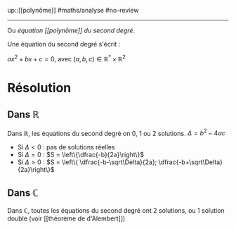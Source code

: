 up::[[polynôme]]
#maths/analyse #no-review 

----
Ou _équation [[polynôme]] du second degré_.

Une équation du second degré s'écrit :

$ax^2 + bx + c = 0$, avec  $(a, b, c)\in\mathbb R^*\times\mathbb R^2$

# Résolution
## Dans $\mathbb R$
Dans $\mathbb R$, les équations du second degré on 0, 1 ou 2 solutions.
$\Delta = b^2-4ac$
- Si $\Delta < 0$ : pas de solutions réelles
- Si $\Delta = 0$ : $S = \left\{\dfrac{-b}{2a}\right\}$
- Si $\Delta>0$ : $S = \left\{ \dfrac{-b-\sqrt\Delta}{2a}; \dfrac{-b+\sqrt\Delta}{2a}\right\}$


## Dans $\mathbb C$
Dans $\mathbb C$, toutes les équations du second degré ont 2 solutions, ou 1 solution double (voir [[théorème de d'Alembert]])
